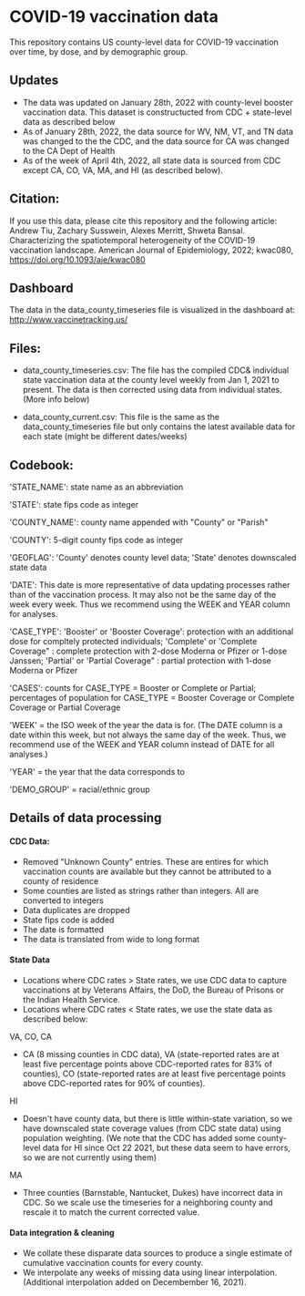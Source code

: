 # COVID-19 vaccination data

This repository contains US county-level data for COVID-19 vaccination over time, by dose, and by demographic group.

## Updates
- The data was updated on January 28th, 2022 with county-level booster vaccination data. This dataset is constructucted from CDC + state-level data as described below
- As of January 28th, 2022, the data source for WV, NM, VT, and TN  data was changed to the the CDC, and the data source for CA was changed to the CA Dept of Health
- As of the week of April 4th, 2022, all state data is sourced from CDC except CA, CO, VA, MA, and HI (as described below).

## Citation:
If you use this data, please cite this repository and the following article:
Andrew Tiu, Zachary Susswein, Alexes Merritt, Shweta Bansal. Characterizing the spatiotemporal heterogeneity of the COVID-19 vaccination landscape. American Journal of Epidemiology, 2022; kwac080, https://doi.org/10.1093/aje/kwac080

## Dashboard
The data in the data_county_timeseries file is visualized in the dashboard at: http://www.vaccinetracking.us/

## Files:
- data_county_timeseries.csv: The file has the compiled CDC& individual state vaccination data at the county level weekly from Jan 1, 2021 to present. The data is then corrected using data from individual states. (More info below)

- data_county_current.csv: This file is the same as the data_county_timeseries file but only contains the latest available data for each state (might be different dates/weeks)

## Codebook:
'STATE_NAME': state name as an abbreviation

'STATE': state fips code as integer

'COUNTY_NAME': county name appended with "County" or "Parish"

'COUNTY': 5-digit county fips code as integer

'GEOFLAG': 'County' denotes county level data; 'State' denotes downscaled state data

'DATE': This date is more representative of data updating processes rather than of the vaccination process. It may also not be the same day of the week every week. Thus we recommend using the WEEK and YEAR column for analyses.

'CASE_TYPE': 'Booster' or 'Booster Coverage': protection with an additional dose for compltely protected individuals; 'Complete'  or 'Complete Coverage" : complete protection with 2-dose Moderna or Pfizer or 1-dose Janssen; 'Partial'  or 'Partial Coverage" : partial protection with 1-dose Moderna or Pfizer  

'CASES': counts for CASE_TYPE = Booster or Complete or Partial; percentages of population for CASE_TYPE = Booster Coverage or Complete Coverage or Partial Coverage

'WEEK' = the ISO week of the year the data is for. (The DATE column is a date within this week, but not always the same day of the week. Thus, we recommend use of the WEEK and YEAR column instead of DATE for all analyses.) 

'YEAR' = the year that the data corresponds to

'DEMO_GROUP' = racial/ethnic group

## Details of data processing
#### CDC Data:
- Removed "Unknown County" entries. These are entires for which vaccination counts are available but they cannot be attributed to a county of residence
- Some counties are listed as strings rather than integers. All are converted to integers
- Data duplicates are dropped
- State fips code is added
- The date is formatted
- The data is translated from wide to long format

#### State Data

*  Locations where CDC rates > State rates, we use CDC data to capture vaccinations at by Veterans Affairs, the DoD, the Bureau of Prisons or the Indian Health Service.
*  Locations where CDC rates < State rates, we use the state data as described below:

VA, CO, CA
- CA (8 missing counties in CDC data), VA (state-reported rates are at least five percentage points above CDC-reported rates for 83% of counties), CO (state-reported rates are at least five percentage points above CDC-reported rates for 90% of counties).

HI
- Doesn't have county data, but there is little within-state variation, so we have downscaled state coverage values (from CDC state data) using population weighting. (We note that the CDC has added some county-level data for HI since Oct 22 2021, but these data seem to have errors, so we are not currently using them)

MA
- Three counties (Barnstable, Nantucket, Dukes) have incorrect data in CDC. So we scale use the timeseries for a neighboring county and rescale it to match the current corrected value.

#### Data integration & cleaning
- We collate these disparate data sources to produce a single estimate of cumulative vaccination counts for every county.
- We interpolate any weeks of missing data using linear interpolation. (Additional interpolation added on Decembember 16, 2021).
